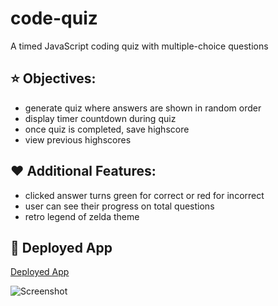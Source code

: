 # code-quiz
A timed JavaScript coding quiz with multiple-choice questions

## :star: Objectives:
- generate quiz where answers are shown in random order
- display timer countdown during quiz
- once quiz is completed, save highscore
- view previous highscores

## :heart: Additional Features:
- clicked answer turns green for correct or red for incorrect
- user can see their progress on total questions
- retro legend of zelda theme

## :triangular_ruler: Deployed App

[Deployed App](https://marina-russ.github.io/msu-code-quiz/)

![Screenshot](/assets/quiz-screenshot.png)

